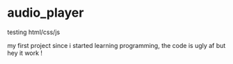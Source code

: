 # audio_player
testing html/css/js

my first project since i started learning programming, the code is ugly af but hey it work !
